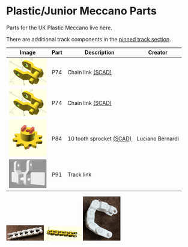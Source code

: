 # Plastic/Junior Meccano Parts

Parts for the UK Plastic Meccano live here.

There are additional track components in the
[pinned track section](../tracks/pinned-track-link#readme).

Image | Part | Description | Creator
----- | ---- | ----------- | -------
[<img src="images/P74_chain_link.jpg" width="100">](stl/P74_chain_link.stl) | P74 | Chain link [(SCAD)](scad/P74_chain_link.scad) | 
[<img src="images/P74_chain_link.jpg" width="100">](stl/P74_chain_link.stl) | P74 | Chain link [(SCAD)](scad/P74_chain_link-M2-6.scad) | 
[<img src="images/sprocket10T.png" width="100">](stl/sprocket10T.stl) | P84 | 10 tooth sprocket [(SCAD)](scad/sprocket10T.scad) | Luciano Bernardi
[<img src="images/P91-track_link.png" width="100">](stl/P91-track_link.stl) | P91 | Track link | 

<img src="images/P-74-1.jpg" width="100"><img src="images/P-74-3.png" width="100">
<img src="images/P-74-2.jpg" width="100">

